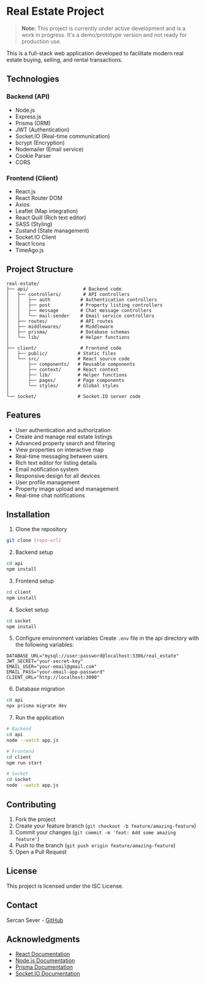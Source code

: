 # Real Estate Project

> **Note:** This project is currently under active development and is a work in progress. It's a demo/prototype version and not ready for production use.

This is a full-stack web application developed to facilitate modern real estate buying, selling, and rental transactions.

## Technologies

### Backend (API)
- Node.js
- Express.js
- Prisma (ORM)
- JWT (Authentication)
- Socket.IO (Real-time communication)
- bcrypt (Encryption)
- Nodemailer (Email service)
- Cookie Parser
- CORS

### Frontend (Client)
- React.js
- React Router DOM
- Axios
- Leaflet (Map integration)
- React Quill (Rich text editor)
- SASS (Styling)
- Zustand (State management)
- Socket.IO Client
- React Icons
- TimeAgo.js

## Project Structure

```
real-estate/
├── api/                    # Backend code
│   ├── controllers/        # API controllers
│   │   ├── auth           # Authentication controllers
│   │   ├── post           # Property listing controllers
│   │   ├── message        # Chat message controllers
│   │   └── mail-sender    # Email service controllers
│   ├── routes/            # API routes
│   ├── middlewares/       # Middleware
│   ├── prisma/            # Database schemas
│   └── lib/               # Helper functions
│
├── client/                # Frontend code
│   ├── public/           # Static files
│   └── src/              # React source code
│       ├── components/   # Reusable components
│       ├── context/      # React context
│       ├── lib/          # Helper functions
│       ├── pages/        # Page components
│       └── styles/       # Global styles
│
└── socket/               # Socket.IO server code
```

## Features

- User authentication and authorization
- Create and manage real estate listings
- Advanced property search and filtering
- View properties on interactive map
- Real-time messaging between users
- Rich text editor for listing details
- Email notification system
- Responsive design for all devices
- User profile management
- Property image upload and management
- Real-time chat notifications


## Installation

1. Clone the repository
```bash
git clone [repo-url]
```

2. Backend setup
```bash
cd api
npm install
```

3. Frontend setup
```bash
cd client
npm install
```

4. Socket setup
```bash
cd socket
npm install
```

5. Configure environment variables
Create `.env` file in the api directory with the following variables:
```env
DATABASE_URL="mysql://user:password@localhost:3306/real_estate"
JWT_SECRET="your-secret-key"
EMAIL_USER="your-email@gmail.com"
EMAIL_PASS="your-email-app-password"
CLIENT_URL="http://localhost:3000"
```

6. Database migration
```bash
cd api
npx prisma migrate dev
```

7. Run the application
```bash
# Backend
cd api
node --watch app.js

# Frontend
cd client
npm run start

# Socket
cd socket
node --watch app.js
```

## Contributing

1. Fork the project
2. Create your feature branch (`git checkout -b feature/amazing-feature`)
3. Commit your changes (`git commit -m 'feat: Add some amazing feature'`)
4. Push to the branch (`git push origin feature/amazing-feature`)
5. Open a Pull Request

## License

This project is licensed under the ISC License.

## Contact

Sercan Sever - [GitHub](https://github.com/sercansever)

## Acknowledgments

- [React Documentation](https://reactjs.org/)
- [Node.js Documentation](https://nodejs.org/)
- [Prisma Documentation](https://www.prisma.io/docs/)
- [Socket.IO Documentation](https://socket.io/docs/) 